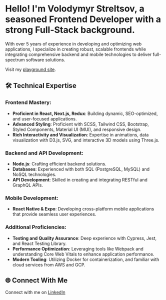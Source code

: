 # Hello! I'm Volodymyr Streltsov, a seasoned Frontend Developer with a strong Full-Stack background.

With over 5 years of experience in developing and optimizing web applications, I specialize in creating robust, scalable frontends while integrating comprehensive backend and mobile technologies to deliver full-spectrum software solutions.

Visit my <a href="https://volodymyrstreltsov.github.io" target="_blank">playground site</a>.

## 🛠 Technical Expertise

### Frontend Mastery:
- **Proficient in React, Next.js, Redux**: Building dynamic, SEO-optimized, and user-focused applications.
- **Advanced Styling**: Proficient with SCSS, Tailwind CSS, Bootstrap, Styled Components, Material UI (MUI), and responsive design.
- **Rich Interactivity and Visualization**: Expertise in animations, data visualization with D3.js, SVG, and interactive 3D models using Three.js.

### Backend and API Development:
- **Node.js**: Crafting efficient backend solutions.
- **Databases**: Experienced with both SQL (PostgreSQL, MySQL) and NoSQL technologies.
- **API Development**: Skilled in creating and integrating RESTful and GraphQL APIs.

### Mobile Development:
- **React Native & Expo**: Developing cross-platform mobile applications that provide seamless user experiences.

### Additional Proficiencies:
- **Testing and Quality Assurance**: Deep experience with Cypress, Jest, and React Testing Library.
- **Performance Optimization**: Leveraging tools like Webpack and understanding Core Web Vitals to enhance application performance.
- **Modern Tooling**: Utilizing Docker for containerization, and familiar with cloud services from AWS and GCP.

## 🌐 Connect With Me

Connect with me on [LinkedIn](https://www.linkedin.com/in/streltsov-vladimir/)
